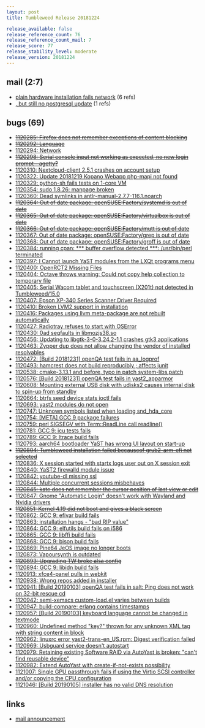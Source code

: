 ```yaml
---
layout: post
title: Tumbleweed Release 20181224

release_available: false
release_reference_count: 76
release_reference_count_mail: 7
release_score: 77
release_stability_level: moderate
release_version: 20181224
---
```


## mail (2:7)

- [plain hardware installation fails network](https://lists.opensuse.org/opensuse-factory/2018-12/msg00173.html) (6 refs)
- [, but still no postgresql update](https://lists.opensuse.org/opensuse-factory/2018-12/msg00164.html) (1 refs)

## bugs (69)

<!--more-->

- ~~[1120285: Firefox does not remember exceptions of content blocking](https://bugzilla.opensuse.org/show_bug.cgi?id=1120285)~~
- ~~[1120292: Language](https://bugzilla.opensuse.org/show_bug.cgi?id=1120292)~~
- [1120294: Network](https://bugzilla.opensuse.org/show_bug.cgi?id=1120294)
- ~~[1120298: Serial console input not working as expected, no new login prompt - agetty?](https://bugzilla.opensuse.org/show_bug.cgi?id=1120298)~~
- [1120310: Nextcloud-client 2.5.1 crashes on account setup](https://bugzilla.opensuse.org/show_bug.cgi?id=1120310)
- [1120322: Update 20181219 Kopano Webapp php-mapi not found](https://bugzilla.opensuse.org/show_bug.cgi?id=1120322)
- [1120329: python-sh fails tests on 1-core VM](https://bugzilla.opensuse.org/show_bug.cgi?id=1120329)
- [1120354: sudo 1.8.26: manpage broken](https://bugzilla.opensuse.org/show_bug.cgi?id=1120354)
- [1120360: Dead symlinks in antlr-manual-2.7.7-116.1.noarch](https://bugzilla.opensuse.org/show_bug.cgi?id=1120360)
- ~~[1120364: Out of date package: openSUSE:Factory/systemd is out of date](https://bugzilla.opensuse.org/show_bug.cgi?id=1120364)~~
- ~~[1120365: Out of date package: openSUSE:Factory/virtualbox is out  of date](https://bugzilla.opensuse.org/show_bug.cgi?id=1120365)~~
- ~~[1120366: Out of date package: openSUSE:Factory/mutt is out of date](https://bugzilla.opensuse.org/show_bug.cgi?id=1120366)~~
- [1120367: Out of date package: openSUSE:Factory/grep is out of date](https://bugzilla.opensuse.org/show_bug.cgi?id=1120367)
- [1120368: Out of date package: openSUSE:Factory/groff is out of date](https://bugzilla.opensuse.org/show_bug.cgi?id=1120368)
- [1120384: running cpan: *** buffer overflow detected ***: /usr/bin/perl terminated](https://bugzilla.opensuse.org/show_bug.cgi?id=1120384)
- [1120397: I Cannot launch YaST modules from the LXQt programs menu](https://bugzilla.opensuse.org/show_bug.cgi?id=1120397)
- [1120400: OpenRCT2 Missing Files](https://bugzilla.opensuse.org/show_bug.cgi?id=1120400)
- [1120404: Octave throws warning: Could not copy help collection to temporary file](https://bugzilla.opensuse.org/show_bug.cgi?id=1120404)
- [1120405: Serial Wacom tablet and touchscreen (X201t) not detected in Tumbleweed/15.0](https://bugzilla.opensuse.org/show_bug.cgi?id=1120405)
- [1120407: Epson XP-340 Series Scanner Driver Required](https://bugzilla.opensuse.org/show_bug.cgi?id=1120407)
- [1120410: Broken LVM2 support in installation](https://bugzilla.opensuse.org/show_bug.cgi?id=1120410)
- [1120416: Packages using llvm meta-package are not rebuilt automatically](https://bugzilla.opensuse.org/show_bug.cgi?id=1120416)
- [1120427: Radiotray refuses to start with OSError](https://bugzilla.opensuse.org/show_bug.cgi?id=1120427)
- [1120430: 0ad segfaults in libmozjs38.so](https://bugzilla.opensuse.org/show_bug.cgi?id=1120430)
- [1120456: Updating to libgtk-3-0-3.24.2-1.1 crashes gtk3 applications](https://bugzilla.opensuse.org/show_bug.cgi?id=1120456)
- [1120463: Zypper dup does not allow changing the vendor of installed resolvables](https://bugzilla.opensuse.org/show_bug.cgi?id=1120463)
- [1120472: \[Build 20181231\] openQA test fails in aa_logprof](https://bugzilla.opensuse.org/show_bug.cgi?id=1120472)
- [1120493: hamcrest does not build reproducibly ; affects junit](https://bugzilla.opensuse.org/show_bug.cgi?id=1120493)
- [1120538: cmake-3.13.1 and before, typo in patch  system-libs.patch](https://bugzilla.opensuse.org/show_bug.cgi?id=1120538)
- [1120576: \[Build 20181231\] openQA test fails in yast2_apparmor](https://bugzilla.opensuse.org/show_bug.cgi?id=1120576)
- [1120608: Mounting external USB disk with udisks2 causes internal disk to spin-up from standby](https://bugzilla.opensuse.org/show_bug.cgi?id=1120608)
- [1120664: btrfs seed device stats ioctl fails](https://bugzilla.opensuse.org/show_bug.cgi?id=1120664)
- [1120693: yast2 modules do not open](https://bugzilla.opensuse.org/show_bug.cgi?id=1120693)
- [1120747: Unknown symbols listed when loading snd_hda_core](https://bugzilla.opensuse.org/show_bug.cgi?id=1120747)
- [1120754: \[META\] GCC 9 package failures](https://bugzilla.opensuse.org/show_bug.cgi?id=1120754)
- [1120759: perl SIGSEGV with Term::ReadLine call readline()](https://bugzilla.opensuse.org/show_bug.cgi?id=1120759)
- [1120781: GCC 9: icu tests fails](https://bugzilla.opensuse.org/show_bug.cgi?id=1120781)
- [1120789: GCC 9: ltrace build fails](https://bugzilla.opensuse.org/show_bug.cgi?id=1120789)
- [1120793: aarch64 bootloader YaST has wrong UI layout on start-up](https://bugzilla.opensuse.org/show_bug.cgi?id=1120793)
- ~~[1120804: Tumbleweed installation failed becauseof grub2-arm-efi not selected](https://bugzilla.opensuse.org/show_bug.cgi?id=1120804)~~
- [1120836: X session started with startx logs user out on X session exit](https://bugzilla.opensuse.org/show_bug.cgi?id=1120836)
- [1120840: YaST2 firewalld module issue](https://bugzilla.opensuse.org/show_bug.cgi?id=1120840)
- [1120842: youtube-dl missing ssl](https://bugzilla.opensuse.org/show_bug.cgi?id=1120842)
- [1120844: Multiple concurrent sessions misbehaves](https://bugzilla.opensuse.org/show_bug.cgi?id=1120844)
- ~~[1120845: kate does not remember the cursor position of last view or edit](https://bugzilla.opensuse.org/show_bug.cgi?id=1120845)~~
- [1120847: Gnome "Automatic Login" doesn't work with Wayland and Nvidia drivers](https://bugzilla.opensuse.org/show_bug.cgi?id=1120847)
- ~~[1120851: Kernel 4.19 did not boot and gives a black screen](https://bugzilla.opensuse.org/show_bug.cgi?id=1120851)~~
- [1120862: GCC 9: efivar build fails](https://bugzilla.opensuse.org/show_bug.cgi?id=1120862)
- [1120863: installation hangs - "bad RIP value"](https://bugzilla.opensuse.org/show_bug.cgi?id=1120863)
- [1120864: GCC 9: elfutils build fails on i586](https://bugzilla.opensuse.org/show_bug.cgi?id=1120864)
- [1120865: GCC 9: libffi build fails](https://bugzilla.opensuse.org/show_bug.cgi?id=1120865)
- [1120868: GCC 9: bison build fails](https://bugzilla.opensuse.org/show_bug.cgi?id=1120868)
- [1120869: Pine64 JeOS image no longer boots](https://bugzilla.opensuse.org/show_bug.cgi?id=1120869)
- [1120873: Vapoursynth is outdated](https://bugzilla.opensuse.org/show_bug.cgi?id=1120873)
- ~~[1120893: Upgrading TW broke alsa config](https://bugzilla.opensuse.org/show_bug.cgi?id=1120893)~~
- [1120894: GCC 9: libidn build fails](https://bugzilla.opensuse.org/show_bug.cgi?id=1120894)
- [1120913: xfce4-panel pulls in webkit](https://bugzilla.opensuse.org/show_bug.cgi?id=1120913)
- [1120938: Wrong repos added in installer](https://bugzilla.opensuse.org/show_bug.cgi?id=1120938)
- [1120941: \[Build 20190103\] openQA test fails in salt: Ping does not work on 32-bit rescue cd](https://bugzilla.opensuse.org/show_bug.cgi?id=1120941)
- [1120942: semi-xemacs custom-load.el varies between builds](https://bugzilla.opensuse.org/show_bug.cgi?id=1120942)
- [1120947: build-compare: erlang contains timestamps](https://bugzilla.opensuse.org/show_bug.cgi?id=1120947)
- [1120957: \[Build 20190103\] keyboard language cannot be changed in textmode](https://bugzilla.opensuse.org/show_bug.cgi?id=1120957)
- [1120960: Undefined method "key?" thrown for any unknown XML tag with string content in <partitions> block](https://bugzilla.opensuse.org/show_bug.cgi?id=1120960)
- [1120962: linuxrc error yast2-trans-en_US.rpm: Digest verification failed](https://bugzilla.opensuse.org/show_bug.cgi?id=1120962)
- [1120969: Usbguard service doesn't autostart](https://bugzilla.opensuse.org/show_bug.cgi?id=1120969)
- [1120979: Retaining existing Software RAID via AutoYast is broken: "can't find reusable device"](https://bugzilla.opensuse.org/show_bug.cgi?id=1120979)
- [1120982: Extend AutoYast <partition> with create-if-not-exists possibility](https://bugzilla.opensuse.org/show_bug.cgi?id=1120982)
- [1121007: Single GPU passthrough fails if using the Virtio SCSI controller and/or copying the CPU configuration](https://bugzilla.opensuse.org/show_bug.cgi?id=1121007)
- [1121046: \[Build 20190105\] installer has no valid DNS resolution](https://bugzilla.opensuse.org/show_bug.cgi?id=1121046)



## links

- [mail announcement](https://lists.opensuse.org/opensuse-factory/2018-12/msg00160.html)
